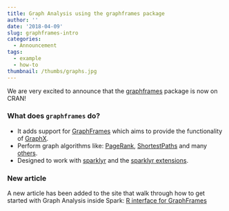 ```yaml
---
title: Graph Analysis using the graphframes package
author: ''
date: '2018-04-09'
slug: graphframes-intro
categories:
  - Announcement
tags:
  - example
  - how-to
thumbnail: /thumbs/graphs.jpg
---
```


We are very excited to announce that the [graphframes](https://github.com/rstudio/graphframes) package is now on CRAN!  


### What does `graphframes` do?

- It adds support for [GraphFrames](https://graphframes.github.io/) which aims to provide the functionality of [GraphX](http://spark.apache.org/graphx/).
- Perform graph algorithms like: [PageRank](https://graphframes.github.io/api/scala/index.html#org.graphframes.lib.PageRank), [ShortestPaths](https://graphframes.github.io/api/scala/index.html#org.graphframes.lib.ShortestPaths) and many [others](https://graphframes.github.io/api/scala/#package).
- Designed to work with [sparklyr](https://spark.rstudio.com) and the [sparklyr extensions](http://spark.rstudio.com/extensions.html).

### New article

A new article has been added to the site that walk through how to get started with Graph Analysis inside Spark: [R interface for GraphFrames](/graphframes)
